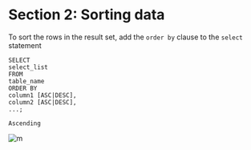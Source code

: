 # Section 2: Sorting data

To sort the rows in the result set, add the ```order by``` clause to the ```select``` statement

    SELECT 
    select_list
    FROM 
    table_name
    ORDER BY 
    column1 [ASC|DESC], 
    column2 [ASC|DESC],
    ...;
    
    
```Ascending```


![m](https://github.com/Toeeeee/Database/blob/main/Images/Screenshot%20from%202023-01-06%2017-10-17.png?raw=true)

